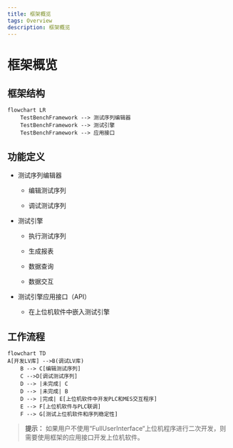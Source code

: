 ```yaml
---
title: 框架概览
tags: Overview
description: 框架概览
---
```


# 框架概览

## 框架结构

```mermaid
flowchart LR
    TestBenchFramework --> 测试序列编辑器
    TestBenchFramework --> 测试引擎
    TestBenchFramework --> 应用接口
```

## 功能定义

- 测试序列编辑器
  
  - 编辑测试序列
  
  - 调试测试序列

- 测试引擎
  
  - 执行测试序列
  
  - 生成报表
  
  - 数据查询
  
  - 数据交互

- 测试引擎应用接口（API）
  
  - 在上位机软件中嵌入测试引擎

## 工作流程

```mermaid
flowchart TD
A[开发LV库] -->B(调试LV库)
    B --> C[编辑测试序列]
    C -->D[调试测试序列]
    D --> |未完成| C
    D --> |未完成| B
    D --> |完成| E[上位机软件中开发PLC和MES交互程序]
    E --> F[上位机软件与PLC联调]
    F --> G[测试上位机软件和序列稳定性]
```

> **提示：** 如果用户不使用“FullUserInterface“上位机程序进行二次开发，则需要使用框架的应用接口开发上位机软件。